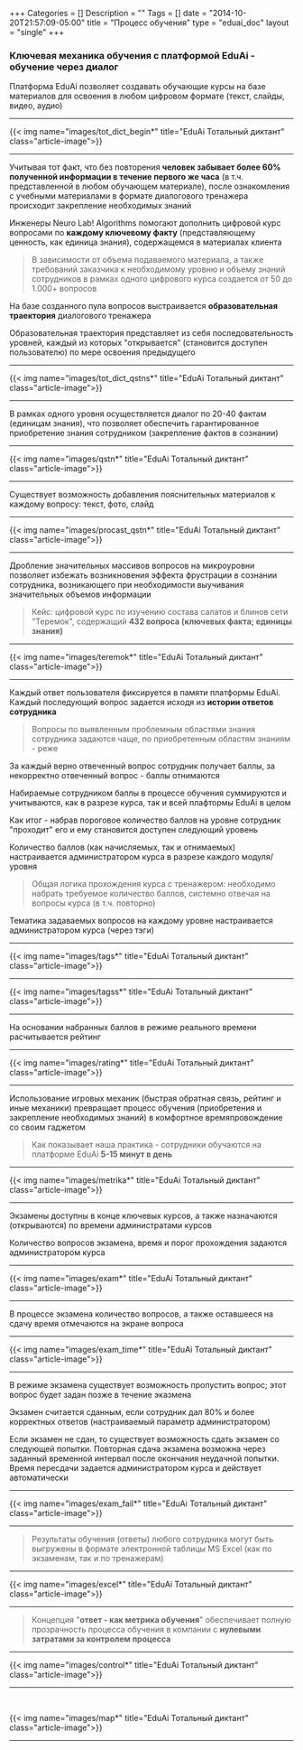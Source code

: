 +++
Categories = []
Description = ""
Tags = []
date = "2014-10-20T21:57:09-05:00"
title = "Процесс обучения"
type = "eduai_doc"
layout = "single"
+++
### Ключевая механика обучения с платформой EduAi - обучение через диалог

Платформа EduAi позволяет создавать обучающие курсы на базе материалов для освоения в любом цифровом формате (текст, слайды, видео, аудио)

<hr>
{{< img name="images/tot_dict_begin*" title="EduAi Тотальный диктант" class="article-image">}}
<hr>

Учитывая тот факт, что без повторения <b>человек забывает более 60% полученной информации в течение первого же часа</b> (в т.ч. представленной в любом обучающем материале), после ознакомления с учебными материалами 
в формате диалогового тренажера происходит закрепление необходимых знаний

Инженеры Neuro Lab! Algorithms помогают дополнить цифровой курс вопросами по <b>каждому ключевому факту</b> (представляющему ценность, как единица знания), содержащемся в материалах клиента

<blockquote>В зависимости от объема подаваемого материала, а также требований заказчика к необходимому уровню и объему знаний сотрудников в рамках одного цифрового курса создается от 50 до 1.000+ вопросов</blockquote>

На базе созданного пула вопросов выстраивается <b>образовательная траектория</b> диалогового тренажера	

Образовательная траектория представляет из себя последовательность уровней, каждый из которых "открывается" (становится доступен пользователю) по мере освоения предыдущего
<hr>
{{< img name="images/tot_dict_qstns*" title="EduAi Тотальный диктант" class="article-image">}}
<hr>

В рамках одного уровня осуществляется диалог по 20-40 фактам (единицам знания), что позволяет обеспечить гарантированное приобретение знания сотрудником (закрепление фактов в сознании)

<hr>
{{< img name="images/qstn*" title="EduAi Тотальный диктант" class="article-image">}}
<hr>

Существует возможность добавления пояснительных материалов к каждому вопросу: текст, фото, слайд

<hr>
{{< img name="images/procast_qstn*" title="EduAi Тотальный диктант" class="article-image">}}
<hr>

Дробление значительных массивов вопросов на микроуровни позволяет избежать возникновения эффекта фрустрации в сознании сотрудника, возникающего при необходимости выучивания значительных объемов информации

<blockquote>Кейс: цифровой курс по изучению состава салатов и блинов сети "Теремок", содержащий <b>432 вопроса (ключевых факта; единицы знания)</b></blockquote>
<hr>
{{< img name="images/teremok*" title="EduAi Тотальный диктант" class="article-image">}}
<hr>

Каждый ответ пользователя фиксируется в памяти платформы EduAi. Каждый последующий вопрос задается исходя из <b>истории ответов сотрудника</b>

<blockquote>Вопросы по выявленным проблемным областями знания сотрудника задаются чаще, по приобретенным областям знаниям - реже</blockquote>

За каждый верно отвеченный вопрос сотрудник получает баллы, за некорректно отвеченный вопрос - баллы отнимаются

Набираемые сотрудником баллы в процессе обучения суммируются и учитываются, как в разрезе курса, так и всей плафтормы EduAi в целом

Как итог - набрав пороговое количество баллов на уровне сотрудник "проходит" его и ему становится доступен следующий уровень

Количество баллов (как начисляемых, так и отнимаемых) настраивается администратором курса в разрезе каждого модуля/уровня

<blockquote>Общая логика прохождения курса с тренажером: необходимо набрать требуемое количество баллов, системно отвечая на вопросы курса (в т.ч. повторно)</blockquote>

Тематика задаваемых вопросов на каждому уровне настраивается администратором курса (через тэги)

<hr>
{{< img name="images/tags*" title="EduAi Тотальный диктант" class="article-image">}}
<hr>
{{< img name="images/tagss*" title="EduAi Тотальный диктант" class="article-image">}}
<hr>

На основании набранных баллов в режиме реального времени расчитывается рейтинг

<hr>
{{< img name="images/rating*" title="EduAi Тотальный диктант" class="article-image">}}
<hr>

Использование игровых механик (быстрая обратная связь, рейтинг и иные механики) превращает процесс обучения (приобретения и закрепление необходимых знаний) в комфортное времяпровождение со своим гаджетом

<blockquote>Как показывает наша практика - сотрудники обучаются на платформе EduAi <b>5-15 минут в день</b></blockquote>

<hr>
{{< img name="images/metrika*" title="EduAi Тотальный диктант" class="article-image">}}
<hr>

Экзамены доступны в конце ключевых курсов, а также назначаются (открываются) по времени администратами курсов

Количество вопросов экзамена, время и порог прохождения задаются администратором курса

<hr>
{{< img name="images/exam*" title="EduAi Тотальный диктант" class="article-image">}}
<hr>

В процессе экзамена количество вопросов, а также оставшееся на сдачу время отмечаются на экране вопроса

<hr>
{{< img name="images/exam_time*" title="EduAi Тотальный диктант" class="article-image">}}
<hr>

В режиме экзамена существует возможность пропустить вопрос; этот вопрос будет задан позже в течение эказмена

Экзамен считается сданным, если сотрудник дал 80% и более корректных ответов (настраиваемый параметр администратором)

Если экзамен не сдан, то существует возможность сдать экзамен со следующей попытки. Повторная сдача экзамена возможна через заданный временной интервал после окончания неудачной попытки. Время пересдачи задается администратором курса и действует автоматически

<hr>
{{< img name="images/exam_fail*" title="EduAi Тотальный диктант" class="article-image">}}
<hr>

<blockquote>Результаты обучения (ответы) любого сотрудника могут быть выгружены в формате электронной таблицы MS Excel (как по экзаменам, так и по тренажерам)</blockquote>

<hr>
{{< img name="images/excel*" title="EduAi Тотальный диктант" class="article-image">}}
<hr>

<blockquote>Концепция "<b>ответ - как метрика обучения</b>" обеспечивает полную прозрачность процесса обучения в компании с <b>нулевыми затратами за контролем процесса</b></blockquote>

<hr>
{{< img name="images/control*" title="EduAi Тотальный диктант" class="article-image">}}
<br>
<hr>
<br>

{{< img name="images/map*" title="EduAi Тотальный диктант" class="article-image">}}
<hr>